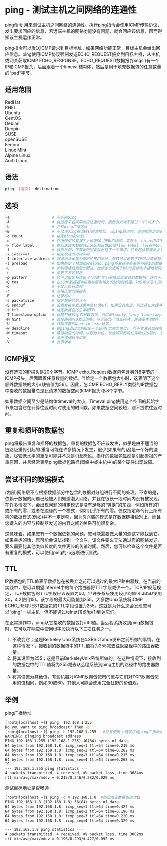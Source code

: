 # ping - 测试主机之间网络的连通性

ping命令 用来测试主机之间网络的连通性。执行ping指令会使用ICMP传输协议，发出要求回应的信息，若远端主机的网络功能没有问题，就会回应该信息，因而得知该主机运作正常。

ping指令可以发送ICMP请求到目标地址，如果网络功能正常，目标主机会给出回应信息。ping使用ICMP协议强制发送ECHO_REQUEST报文到目标主机，从主机或网关获取ICMP ECHO_RESPONSE。ECHO_REQUESTt数据报(‘pings’)有一个IP和ICMP报头，后面跟着一个timeval结构体，然后是用于填充数据包的任意数量的“pad”字节。

## 适用范围

<!-- <div class="svg linux">Linux</div> -->
<div class="svg redhat">RedHat</div>
<div class="svg rhel">RHEL</div>
<div class="svg ubuntu">Ubuntu</div>
<div class="svg centos">CentOS</div>
<div class="svg debian">Debian</div>
<div class="svg deepin">Deepin</div>
<div class="svg suse">SUSE</div>
<div class="svg opensuse">openSUSE</div>
<div class="svg fedora">Fedora</div>
<div class="svg linuxmint">Linux Mint</div>
<!-- <div class="svg mxlinux">MX Linux</div> -->
<div class="svg alpinelinux">Alpine Linux</div>
<div class="svg archlinux">Arch Linux</div>

## 语法

``` bash
ping  [选项]  destination
```

## 选项

``` bash
-a                   # 可听的ping
-A                   # 自适应平包间隔适应往返时间，因此有效地不超过一个(或多个，如果设置了预加载)未回答的探针在网络中存在。对于非超级用户，最小间隔为200毫秒。在RTT低的网络上，这种模式实质上等同于flood模式。
-b                   # 允许ping广播地址
-B                   # 不允许ping更改探针的源地址。当ping启动时，该地址绑定到选定的地址。
-c count             # 指定ping的次数
-d                   # 在所使用的套接字上设置SO_DEBUG选项。实际上，linux内核不使用这个套接字选项。
-F flow label        # 在回送请求数据包上分配和设置20位flow label。(只有平6)。如果值为零，内核将分配随机flow label。
-f                   # 极限检测，不等收到回复就发送下一个请求，只有超级管理员才可以使用
-i interval          # 指定发送的时间间隔
-I interface address # 将源地址设置为指定的接口地址。参数可以是数字IP地址或设备名称。当选择ipv 6链路本地地址时，此选项是必需的。
-l preload           # 如果指定了预加载preload，ping将发送许多未等待回复的数据包。只有超级用户才能选择超过3的预加载
-L                   # 抑制组播数据包的回送。此标志仅适用于ping目标为多播地址的情况
-n                   # 用数字方式显示
-p pattern           # 您可以指定多达16个“PAD”字节来填充您发送的数据包。这对于诊断网络中与数据相关的问题很有用
-Q tos               # 在ICMP数据报中设置与服务相关的比特的质量。TOS可以是十进制数，也可以是十六进制数。传统上(RFC 1349)，它们被解释为：0表示保留(当前被重新定义为拥塞控制)，1-4表示服务类型，5-7表示优先级。服务类型的可能设置是：最低成本：0x02，可靠性：0x04，吞吐量：0x08，低延迟：0x10。不能同时设置多个TOS位。特殊优先级的可能设置范围从优先级(0x20)到净控制(0xe0)。
-q                   # 不显示执行过程
-r                   # 忽略正常的路由表
-R                   # 记录路由
-s packetsize        # 指定数据包的大小
-S sndbuf            # 设置套接字发送缓冲区sndbuf。如果没有指定，则选择它来缓冲不超过一个数据包
-t ttl               # 指定数据包的生存期TTL
-T timestamp option  # 设置特殊的ip时间戳选项。可以是tsonly (only timestamps), tsandaddr (timestamps and addresses) or  tsprespec  host1  [host2 [host3 [host4]]] (timestamp prespecified hops)
-M hint              # 选择路径MTU发现策略，可以是do（禁止碎片，即使是本地的）、want（当数据包大小较大时，在本地发现pmtu）、don’t（不设置DF标志）
-U                   # 打印完整的user-to-user延迟
-w deadline          # 在ping退出之前指定一个超时(以秒为单位)，而不管发送或接收了多少数据包。
-W timeout           # 等待响应的时间，以秒为单位。该选项只影响任何响应的超时，否则ping将等待两个RTT
-v                   # 显示详细执行过程
-V                   # 显示版本
```
## ICMP报文
没有选项的IP报头是20个字节。ICMP echo_Request数据包包含另外8字节的ICMP报头，后面跟着任意数量的数据。当给定一个数据包大小时，这表明了这个额外数据块的大小(缺省值为56)。因此，在ICMP ECHO_REPLY类型的IP数据包中接收的数据量总是比请求的数据空间(ICMP报头)多8个字节。

如果数据空间至少是结构体timeval的大小，Timeval ping使用这个空间的起始字节来包含它在计算往返时间时使用的时间戳。如果数据空间较短，则不提供往返时间。
## 重复和损坏的数据包
ping将报告重复和损坏的数据包。重复的数据包不应该发生，似乎是由不适当的链路级重传引起的.重复可能在许多情况下发生，很少(如果有的话)是一个好的迹象，尽管低水平的重复可能并不总是引起恐慌。损坏的数据包显然是引起警报的严重原因，并且经常表示ping数据包路径(网络中或主机中)的某个硬件出现故障。
## 尝试不同的数据模式
(内部)网络层不应根据数据部分中包含的数据对分组进行不同的处理。不幸的是，依赖于数据的问题已经被人们知道潜入网络，并且在很长一段时间内没有被发现。在许多情况下，会出现问题的特定模式是没有足够的“转换”的东西，例如所有的1或所有的零，或者在边缘的一个模式，例如几乎所有的零。仅仅指定命令行上所有零的数据模式(例如)并不一定足够，因为感兴趣的模式是在数据链接级别上，而且您键入的内容与控制器发送的内容之间的关系可能很复杂。

这意味着，如果您有一个数据依赖的问题，您可能需要做大量的测试才能找到它。如果幸运的话，您可能会设法找到一个文件，该文件要么无法通过您的网络发送，要么需要比其他类似长度的文件更长的传输时间。然后，您可以检查这个文件是否有重复的模式，可以使用ping的-p选项进行测试。
## TTL
IP数据包的TTL值表示数据包在被丢弃之前可以通过的最大IP路由器数。在当前的实践中，您可以期望Internet中的每个路由器将TTL字段减少一个。TCP/IP规范规定，TCP数据包的TTL字段应该设置为60，但许多系统使用较小的值(4.3BSD使用30，4.2使用15)。该字段的最大可能值为255，大多数Unix系统将ICMP ECHO_REQUEST数据包的TTL字段设置为255。这就是为什么您会发现您可以“ping”一些主机，但不能通过telnet(1)或ftp(1)到达它们。

在正常操作中，ping从它接收的数据包打印ttl值。当远程系统收到ping数据包时，它可以在响应中使用ttl字段执行以下三项任务之一。

1. 不改变它；这是Berkeley Unix系统在4.3BSDTahoe发布之前所做的事情。在这种情况下，接收到的数据包中的TTL值将为255减去往返路径中的路由器数量。
1. 将其设置为255；这是目前BerkeleyUnix系统所做的。在这种情况下，接收到的数据包中的TTL值将为255减去从远程系统到ping主机的路径中的路由器数量。
1. 将其设置为其他值。有些机器对ICMP数据包使用的值与它们对TCP数据包使用的值相同，例如30或60。其他人可能会使用完全狂野的价值观。

## 举例
ping广播地址
``` bash
[root@localhost ~]$ ping  192.168.1.255
Do you want to ping broadcast? Then -b
[root@localhost ~]$ ping -b 192.168.1.255   #只有使用-b选项才能ping广播地址
WARNING: pinging broadcast address
PING 192.168.1.255 (192.168.1.255) 56(84) bytes of data.
64 bytes from 192.168.1.8: icmp_seq=1 ttl=64 time=0.219 ms
64 bytes from 192.168.1.8: icmp_seq=2 ttl=64 time=0.282 ms
64 bytes from 192.168.1.8: icmp_seq=3 ttl=64 time=0.215 ms
64 bytes from 192.168.1.8: icmp_seq=4 ttl=64 time=0.268 ms
^C
--- 192.168.1.255 ping statistics ---
4 packets transmitted, 4 received, 0% packet loss, time 3684ms
rtt min/avg/max/mdev = 0.215/0.246/0.282/0.029 ms
```
测试目标地址是否畅通
``` bash
[root@localhost ~]$ ping -c 4 192.168.1.8  #指定发送数据包的次数
PING 192.168.1.8 (192.168.1.8) 56(84) bytes of data.
64 bytes from 192.168.1.8: icmp_seq=1 ttl=64 time=0.427 ms
64 bytes from 192.168.1.8: icmp_seq=2 ttl=64 time=0.196 ms
64 bytes from 192.168.1.8: icmp_seq=3 ttl=64 time=0.220 ms
64 bytes from 192.168.1.8: icmp_seq=4 ttl=64 time=0.329 ms 

--- 192.168.1.8 ping statistics ---
4 packets transmitted, 4 received, 0% packet loss, time 3002ms
rtt min/avg/max/mdev = 0.196/0.293/0.427/0.092 ms
```